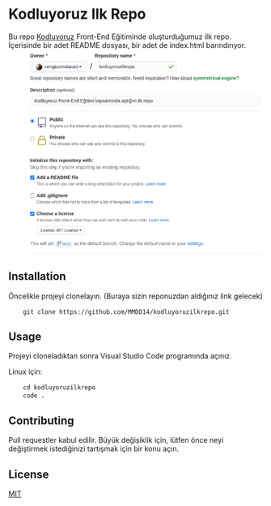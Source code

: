 # Kodluyoruz Ilk Repo
Bu repo [Kodluyoruz](https://www.kodluyoruz.org/) Front-End Eğitiminde oluşturduğumuz ilk repo. İçerisinde bir adet README dosyası, bir adet de index.html barındırıyor.
![Markdown dosyanızın içine projemizin bir resmini koyun](https://raw.githubusercontent.com/Kodluyoruz/taskforce/main/git/odev1/figures/github.png)

## Installation
Öncelikle projeyi clonelayın. (Buraya sizin reponuzdan aldığınız link gelecek)

```
    git clone https://github.com/MMDD14/kodluyoruzilkrepo.git
```
## Usage
Projeyi cloneladıktan sonra Visual Studio Code programında açınız.

Linux için:
```
    cd kodluyoruzilkrepo
    code .
```
## Contributing
Pull requestler kabul edilir. Büyük değişiklik için, lütfen önce neyi değiştirmek istediğinizi tartışmak için bir konu açın.
## License
[MIT](https://choosealicense.com/licenses/mit/)

